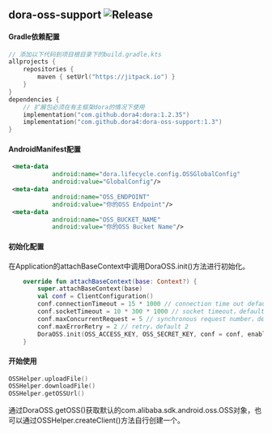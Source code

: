 dora-oss-support
![Release](https://jitpack.io/v/dora4/dora-oss-support.svg)
--------------------------------

#### Gradle依赖配置

```kotlin
// 添加以下代码到项目根目录下的build.gradle.kts
allprojects {
    repositories {
        maven { setUrl("https://jitpack.io") }
    }
}
dependencies {
    // 扩展包必须在有主框架dora的情况下使用
    implementation("com.github.dora4:dora:1.2.35")
    implementation("com.github.dora4:dora-oss-support:1.3")
}
```

#### AndroidManifest配置

```xml
 <meta-data
            android:name="dora.lifecycle.config.OSSGlobalConfig"
            android:value="GlobalConfig"/>
 <meta-data
            android:name="OSS_ENDPOINT"
            android:value="你的OSS Endpoint"/>
 <meta-data
            android:name="OSS_BUCKET_NAME"
            android:value="你的OSS Bucket Name"/>
```

#### 初始化配置
在Application的attachBaseContext中调用DoraOSS.init()方法进行初始化。
```kotlin
    override fun attachBaseContext(base: Context?) {
        super.attachBaseContext(base)
        val conf = ClientConfiguration()
        conf.connectionTimeout = 15 * 1000 // connection time out default 15s
        conf.socketTimeout = 10 * 300 * 1000 // socket timeout，default 5m
        conf.maxConcurrentRequest = 5 // synchronous request number，default 5
        conf.maxErrorRetry = 2 // retry，default 2
        DoraOSS.init(OSS_ACCESS_KEY, OSS_SECRET_KEY, conf = conf, enableLog = true)
    }
```

#### 开始使用

```kotlin
OSSHelper.uploadFile()
OSSHelper.downloadFile()
OSSHelper.getOSSUrl()
```
通过DoraOSS.getOSS()获取默认的com.alibaba.sdk.android.oss.OSS对象，也可以通过OSSHelper.createClient()方法自行创建一个。

